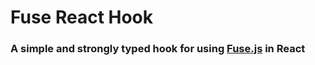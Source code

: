 # Fuse React Hook

### A simple and strongly typed hook for using [Fuse.js](https://fusejs.io/) in React
